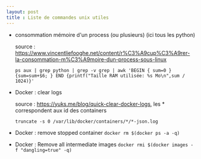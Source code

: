 ```yaml
---
layout: post
title : Liste de commandes unix utiles
---
```



* consommation mémoire d'un process (ou plusieurs) (ici tous les python)

  source : <https://www.vincentliefooghe.net/content/r%C3%A9cup%C3%A9rer-la-consommation-m%C3%A9moire-dun-process-sous-linux>

  `ps aux | grep python | grep -v grep | awk 'BEGIN { sum=0 } {sum=sum+$6; } END {printf("Taille RAM utilisée: %s Mo\n",sum / 1024)}'`
  
* Docker : clear logs

  source : <https://yuks.me/blog/quick-clear-docker-logs>, les * correspondent aux id des containers 

  `truncate -s 0 /var/lib/docker/containers/*/*-json.log`

* Docker : remove stopped container
  `docker rm $(docker ps -a -q)`

* Docker : Remove all intermediate images
  `docker rmi $(docker images -f "dangling=true" -q)`


